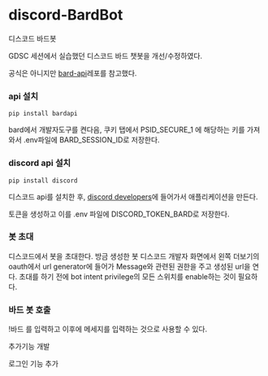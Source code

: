 # discord-BardBot
디스코드 바드봇

GDSC 세션에서 실습했던 디스코드 바드 챗봇을 개선/수정하였다.

공식은 아니지만 [bard-api](https://github.com/dsdanielpark/Bard-API)레포를 참고했다.

### api 설치

```
pip install bardapi
```

bard에서 개발자도구를 켠다음, 쿠키 탭에서 PSID_SECURE_1 에 해당하는 키를 가져와서 .env파일에 BARD_SESSION_ID로 저장한다.

### discord api 설치

```
pip install discord
```

디스코드 api를 설치한 후, [discord developers](https://discord.com/developers/docs/intro)에 들어가서 애플리케이션을 만든다.

토큰을 생성하고 이를 .env 파일에 DISCORD_TOKEN_BARD로 저장한다.

### 봇 초대

디스코드에서 봇을 초대한다. 방금 생성한 봇 디스코드 개발자 화면에서 왼쪽 더보기의 oauth에서 url generator에 들어가 Message와 관련된 권한을 주고 생성된 url을 연다.
초대를 하기 전에 bot intent privilege의 모든 스위치를 enable하는 것이 필요하다.

### 바드 봇 호출

!바드 를 입력하고 이후에 메세지를 입력하는 것으로 사용할 수 있다.

추가기능 개발

로그인 기능 추가
